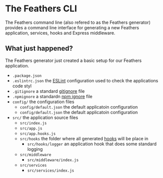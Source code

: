 # The Feathers CLI

The Feathers command line (also refered to as the Feathers generator) provides a command line interface for generating a new Feathers application, services, hooks and Express middleware.

## What just happened?

The Feathers generator just created a basic setup for our Feathers application. 

- `.package.json`
- `.eslintrc.json` the [ESLint](http://eslint.org/) configuration used to check the applications code styl
- `.gitignore` a standard [gitignore](https://git-scm.com/docs/gitignore) file
- `.npmignore` a standardn [npm ignore](https://docs.npmjs.com/misc/developers) file
- `config/` the configuration files
  - `config/default.json` the default applicatoin configuration
  - `config/default.json` the default applicatoin configuration
- `src/` the application source files
  - `src/index.js`
  - `src/app.js`
  - `src/app.hooks.js`
  - `src/hooks` the folder where all generated [hooks](../api/hooks.md) will be place in
    - `src/hooks/logger` an application hook that does some standard logging
  - `src/middleware`
    - `src/middleware/index.js`
  - `src/services`
    - `src/services/index.js`
